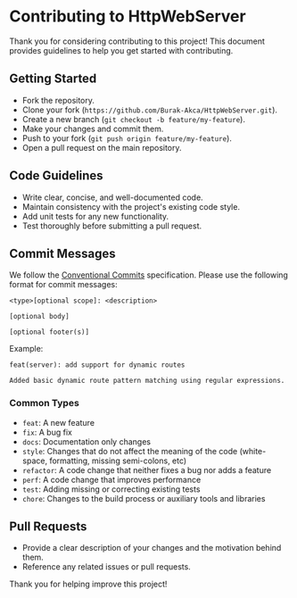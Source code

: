 
# Contributing to HttpWebServer

Thank you for considering contributing to this project! This document provides guidelines to help you get started with contributing.

## Getting Started

- Fork the repository.
- Clone your fork (`https://github.com/Burak-Akca/HttpWebServer.git`).
- Create a new branch (`git checkout -b feature/my-feature`).
- Make your changes and commit them.
- Push to your fork (`git push origin feature/my-feature`).
- Open a pull request on the main repository.

## Code Guidelines

- Write clear, concise, and well-documented code.
- Maintain consistency with the project's existing code style.
- Add unit tests for any new functionality.
- Test thoroughly before submitting a pull request.

## Commit Messages

We follow the [Conventional Commits](https://www.conventionalcommits.org/en/v1.0.0/) specification. Please use the following format for commit messages:

```
<type>[optional scope]: <description>

[optional body]

[optional footer(s)]
```

Example:

```
feat(server): add support for dynamic routes

Added basic dynamic route pattern matching using regular expressions.
```

### Common Types

- `feat`: A new feature
- `fix`: A bug fix
- `docs`: Documentation only changes
- `style`: Changes that do not affect the meaning of the code (white-space, formatting, missing semi-colons, etc)
- `refactor`: A code change that neither fixes a bug nor adds a feature
- `perf`: A code change that improves performance
- `test`: Adding missing or correcting existing tests
- `chore`: Changes to the build process or auxiliary tools and libraries

## Pull Requests

- Provide a clear description of your changes and the motivation behind them.
- Reference any related issues or pull requests.

Thank you for helping improve this project!
